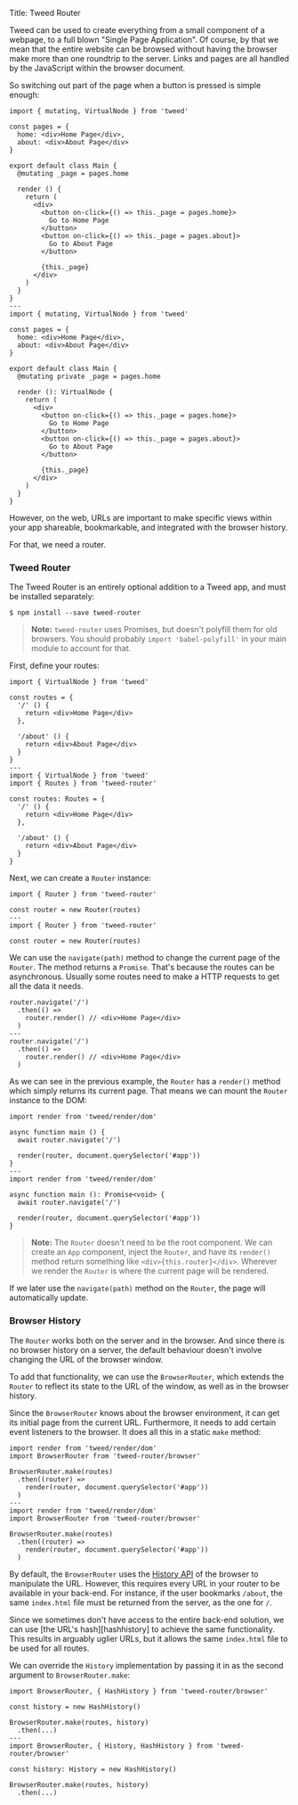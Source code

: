 Title: Tweed Router

Tweed can be used to create everything from a small component of a webpage, to a full
blown "Single Page Application". Of course, by that we mean that the entire website can be
browsed without having the browser make more than one roundtrip to the server. Links and
pages are all handled by the JavaScript within the browser document.

So switching out part of the page when a button is pressed is simple enough:

```tweed
import { mutating, VirtualNode } from 'tweed'

const pages = {
  home: <div>Home Page</div>,
  about: <div>About Page</div>
}

export default class Main {
  @mutating _page = pages.home

  render () {
    return (
      <div>
        <button on-click={() => this._page = pages.home}>
          Go to Home Page
        </button>
        <button on-click={() => this._page = pages.about}>
          Go to About Page
        </button>

        {this._page}
      </div>
    )
  }
}
---
import { mutating, VirtualNode } from 'tweed'

const pages = {
  home: <div>Home Page</div>,
  about: <div>About Page</div>
}

export default class Main {
  @mutating private _page = pages.home

  render (): VirtualNode {
    return (
      <div>
        <button on-click={() => this._page = pages.home}>
          Go to Home Page
        </button>
        <button on-click={() => this._page = pages.about}>
          Go to About Page
        </button>

        {this._page}
      </div>
    )
  }
}
```

However, on the web, URLs are important to make specific views within your app shareable,
bookmarkable, and integrated with the browser history.

For that, we need a router.

### Tweed Router
The Tweed Router is an entirely optional addition to a Tweed app, and must be installed
separately:

```shell
$ npm install --save tweed-router
```

> **Note:** `tweed-router` uses Promises, but doesn't polyfill them for old browsers. You
> should probably `import 'babel-polyfill'` in your main module to account for that.

First, define your routes:

```tweed
import { VirtualNode } from 'tweed'

const routes = {
  '/' () {
    return <div>Home Page</div>
  },

  '/about' () {
    return <div>About Page</div>
  }
}
---
import { VirtualNode } from 'tweed'
import { Routes } from 'tweed-router'

const routes: Routes = {
  '/' () {
    return <div>Home Page</div>
  },

  '/about' () {
    return <div>About Page</div>
  }
}
```

Next, we can create a `Router` instance:

```tweed
import { Router } from 'tweed-router'

const router = new Router(routes)
---
import { Router } from 'tweed-router'

const router = new Router(routes)
```

We can use the `navigate(path)` method to change the current page of the `Router`. The
method returns a `Promise`. That's because the routes can be asynchronous. Usually some
routes need to make a HTTP requests to get all the data it needs.

```tweed
router.navigate('/')
  .then(() =>
    router.render() // <div>Home Page</div>
  )
---
router.navigate('/')
  .then(() =>
    router.render() // <div>Home Page</div>
  )
```

As we can see in the previous example, the `Router` has a `render()` method which simply
returns its current page. That means we can mount the `Router` instance to the DOM:

```tweed
import render from 'tweed/render/dom'

async function main () {
  await router.navigate('/')

  render(router, document.querySelector('#app'))
}
---
import render from 'tweed/render/dom'

async function main (): Promise<void> {
  await router.navigate('/')

  render(router, document.querySelector('#app'))
}
```

> **Note:** The `Router` doesn't need to be the root component. We can create an `App`
> component, inject the `Router`, and have its `render()` method return something like
> `<div>{this.router}</div>`. Wherever we render the `Router` is where the current page
> will be rendered.

If we later use the `navigate(path)` method on the `Router`, the page will automatically
update.

### Browser History
The `Router` works both on the server and in the browser. And since there is no browser
history on a server, the default behaviour doesn't involve changing the URL of the browser
window.

To add that functionality, we can use the `BrowserRouter`, which extends the `Router` to
reflect its state to the URL of the window, as well as in the browser history.

Since the `BrowserRouter` knows about the browser environment, it can get its initial page
from the current URL. Furthermore, it needs to add certain event listeners to the browser.
It does all this in a static `make` method:

```tweed
import render from 'tweed/render/dom'
import BrowserRouter from 'tweed-router/browser'

BrowserRouter.make(routes)
  .then((router) =>
    render(router, document.querySelector('#app'))
  )
---
import render from 'tweed/render/dom'
import BrowserRouter from 'tweed-router/browser'

BrowserRouter.make(routes)
  .then((router) =>
    render(router, document.querySelector('#app'))
  )
```

By default, the `BrowserRouter` uses the [History API][historyapi] of the browser to
manipulate the URL. However, this requires every URL in your router to be available in
your back-end. For instance, if the user bookmarks `/about`, the same `index.html` file
must be returned from the server, as the one for `/`.

Since we sometimes don't have access to the entire back-end solution, we can use
[the URL's hash][hashhistory] to achieve the same functionality. This results in arguably
uglier URLs, but it allows the same `index.html` file to be used for all routes.

We can override the `History` implementation by passing it in as the second argument to
`BrowserRouter.make`:

```tweed
import BrowserRouter, { HashHistory } from 'tweed-router/browser'

const history = new HashHistory()

BrowserRouter.make(routes, history)
  .then(...)
---
import BrowserRouter, { History, HashHistory } from 'tweed-router/browser'

const history: History = new HashHistory()

BrowserRouter.make(routes, history)
  .then(...)
```

[historyapi]: https://developer.mozilla.org/en-US/docs/Web/API/History_API "Manipulating the browser history – MDN"
[hashistory]: https://developer.mozilla.org/en/docs/Web/API/WindowEventHandlers/onhashchange "WindowEventHandlers.onhashchange – MDN"
